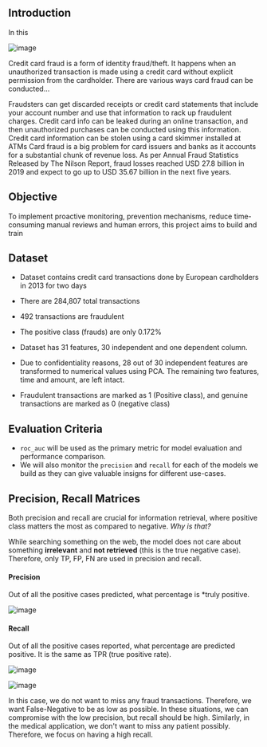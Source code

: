 ## Introduction

In this 

![image](https://github.com/user-attachments/assets/43439fb3-7c0b-48c4-bc33-4ca1529cc2c7)

Credit card fraud is a form of identity fraud/theft. It happens when an unauthorized transaction is made using a credit card without explicit permission from the cardholder. There are various ways card fraud can be conducted...

Fraudsters can get discarded receipts or credit card statements that include your account number and use that information to rack up fraudulent charges.
Credit card info can be leaked during an online transaction, and then unauthorized purchases can be conducted using this information.
Credit card information can be stolen using a card skimmer installed at ATMs
Card fraud is a big problem for card issuers and banks as it accounts for a substantial chunk of revenue loss. As per Annual Fraud Statistics Released by The Nilson Report, fraud losses reached USD 27.8 billion in 2019 and expect to go up to USD 35.67 billion in the next five years.


## Objective

To implement proactive monitoring, prevention mechanisms, reduce time-consuming manual reviews and human errors, this project aims to build and train



 

## Dataset

* Dataset contains credit card transactions done by European cardholders in 2013 for two days

* There are 284,807 total transactions

* 492 transactions are fraudulent

* The positive class (frauds) are only 0.172%

* Dataset has 31 features, 30 independent and one dependent column.

* Due to confidentiality reasons, 28 out of 30 independent features are transformed to numerical values using PCA. The remaining two features, time and amount, are left intact.

* Fraudulent transactions are marked as 1 (Positive class), and genuine transactions are marked as 0 (negative class)


## Evaluation Criteria

* `roc_auc` will be used as the primary metric for model evaluation and performance comparison.
* We will also monitor the `precision` and `recall` for each of the models we build as they can give valuable insigns for different use-cases. 


## Precision, Recall Matrices

Both precision and recall are crucial for information retrieval, where positive class matters the most as compared to negative. _Why is that?_

While searching something on the web, the model does not care about something **irrelevant** and **not retrieved** (this is the true negative case). Therefore, only TP, FP, FN are used in precision and recall. 

#### Precision

Out of all the positive cases predicted, what percentage is *truly positive. 

![image](https://github.com/user-attachments/assets/6c87aa0b-a1c9-4bcb-a3b5-83fbef5f5e8e)



#### Recall

Out of all the positive cases reported, what percentage are predicted positive. It is the same as TPR (true positive rate). 

![image](https://github.com/user-attachments/assets/953a7354-d8fc-45b4-8899-935670334ae4)



![image](https://github.com/user-attachments/assets/745d9094-03c0-48e8-bac9-8319c28d942f)

In this case, we do not want to miss any fraud transactions. Therefore, we want False-Negative to be as low as possible. In these situations, we can compromise with the low precision, but recall should be high. Similarly, in the medical application, we don't want to miss any patient possibly. Therefore, we focus on having a high recall. 
